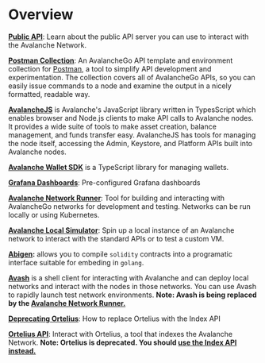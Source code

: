 # Overview

[**Public API**](public-api.md): Learn about the public API server you can use to interact with the Avalanche Network.

[**Postman Collection**](postman-avalanche-collection.md): An AvalancheGo API template and environment collection for [Postman](https://postman.com/), a tool to simplify API development and experimentation. The collection covers all of AvalancheGo APIs, so you can easily issue commands to a node and examine the output in a nicely formatted, readable way.

[**AvalancheJS**](avalanchejs/README.md) is Avalanche's JavaScript library written in TypesScript which enables browser and Node.js clients to make API calls to Avalanche nodes. It provides a wide suite of tools to make asset creation, balance management, and funds transfer easy. AvalancheJS has tools for managing the node itself, accessing the Admin, Keystore, and Platform APIs built into Avalanche nodes.

[**Avalanche Wallet SDK**](avalanche-wallet-sdk/README.md) is a TypeScript library for managing wallets.

[**Grafana Dashboards**](dashboards/README.mdx): Pre-configured Grafana dashboards

[**Avalanche Network Runner**](network-runner.md): Tool for building and interacting with AvalancheGo networks for development and testing. Networks can be run locally or using Kubernetes.

[**Avalanche Local Simulator**](ava-sim.md): Spin up a local instance of an Avalanche network to interact with the standard APIs or to test a custom VM.

[**Abigen**](abigen.md)**:** allows you to compile `solidity` contracts into a programatic interface suitable for embeding in `golang`.

[**Avash**](avash.md) is a shell client for interacting with Avalanche and can deploy local networks and interact with the nodes in those networks. You can use Avash to rapidly launch test network environments. **Note: Avash is being replaced by the [Avalanche Network Runner.](network-runner.md)**


[**Deprecating Ortelius**](deprecating-ortelius.md): How to replace Ortelius with the Index API

[**Ortelius API**](ortelius.md): Interact with Ortelius, a tool that indexes the Avalanche Network. **Note: Ortelius is deprecated. You should [use the Index API instead.](deprecating-ortelius.md)**

